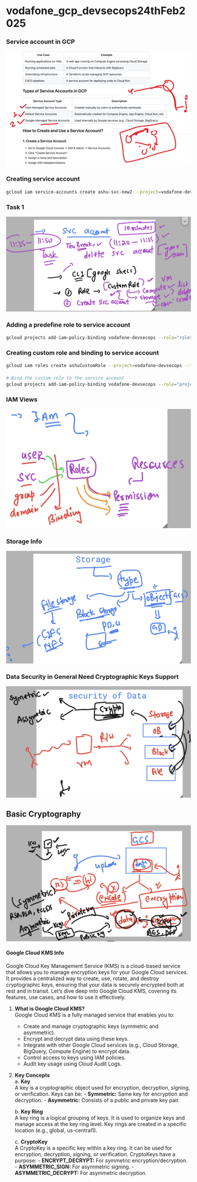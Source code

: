 # vodafone_gcp_devsecops24thFeb2025

### Service account in GCP 

![Service Account](svc1.png)

### Creating service account 

```sh
gcloud iam service-accounts create ashu-svc-new2 --project=vodafone-devsecops
```

### Task 1

![Task 1](task1.png)

### Adding a predefine role to service account 

```sh
gcloud projects add-iam-policy-binding vodafone-devsecops --role="roles/compute.viewer" --member="serviceAccount:ashu-svc-new2@vodafone-devsecops.iam.gserviceaccount.com"
```

### Creating custom role and binding to service account 

```sh
gcloud iam roles create ashuCustomRole --project=vodafone-devsecops --title="compute engine roles permission" --permissions=compute.instances.create,compute.instances.delete,compute.instances.start  

# Bind the custom role to the service account
gcloud projects add-iam-policy-binding vodafone-devsecops --role="projects/vodafone-devsecops/roles/ashuCustomRole" --member="serviceAccount:ashu-svc-new2@vodafone-devsecops.iam.gserviceaccount.com"
```

### IAM Views 

![IAM Views](view1.png)

### Storage Info 

![Storage Info](st1.png)

### Data Security in General Need Cryptographic Keys Support 

![Data Security](crypt1.png)

## Basic Cryptography

![Cryptography](crypt2.png)

#### Google Cloud KMS Info 

Google Cloud Key Management Service (KMS) is a cloud-based service that allows you to manage encryption keys for your Google Cloud services. It provides a centralized way to create, use, rotate, and destroy cryptographic keys, ensuring that your data is securely encrypted both at rest and in transit. Let’s dive deep into Google Cloud KMS, covering its features, use cases, and how to use it effectively.

1. **What is Google Cloud KMS?**  
    Google Cloud KMS is a fully managed service that enables you to:
    - Create and manage cryptographic keys (symmetric and asymmetric).
    - Encrypt and decrypt data using these keys.
    - Integrate with other Google Cloud services (e.g., Cloud Storage, BigQuery, Compute Engine) to encrypt data.
    - Control access to keys using IAM policies.
    - Audit key usage using Cloud Audit Logs.

2. **Key Concepts**  
    a. **Key**  
        A key is a cryptographic object used for encryption, decryption, signing, or verification. Keys can be:
        - **Symmetric:** Same key for encryption and decryption.
        - **Asymmetric:** Consists of a public and private key pair.

    b. **Key Ring**  
        A key ring is a logical grouping of keys. It is used to organize keys and manage access at the key ring level. Key rings are created in a specific location (e.g., global, us-central1).

    c. **CryptoKey**  
        A CryptoKey is a specific key within a key ring. It can be used for encryption, decryption, signing, or verification. CryptoKeys have a purpose:
        - **ENCRYPT_DECRYPT:** For symmetric encryption/decryption.
        - **ASYMMETRIC_SIGN:** For asymmetric signing.
        - **ASYMMETRIC_DECRYPT:** For asymmetric decryption.
